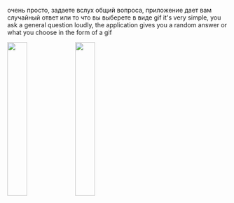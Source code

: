 очень просто, задаете вслух общий вопроса, приложение дает вам случайный ответ или то что вы выберете в виде gif
it's very simple, you ask a general question loudly, the application gives you a random answer or what you choose in the form of a gif


<img src="https://user-images.githubusercontent.com/111577951/229286852-6c263202-bc27-4462-9d45-62c61119fbbe.PNG" widht=30% height=30%>
<img src="https://user-images.githubusercontent.com/111577951/229286847-b23d4323-4bd8-4a1d-86d0-9acd5ada68c4.PNG" widht=30% height=30%>
